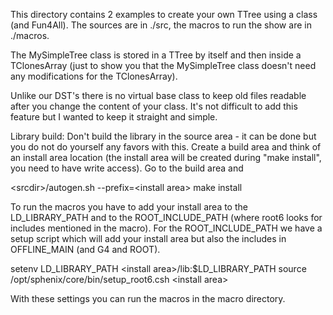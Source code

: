 This directory contains 2 examples to create your own TTree using a class (and
Fun4All). The sources are in ./src, the macros to run the show are in ./macros.

The MySimpleTree class is stored in a TTree by itself and then inside a
TClonesArray (just to show you that the MySimpleTree class doesn't need any
modifications for the TClonesArray).

Unlike our DST's there is no virtual base class to keep old files readable 
after you change the content of your class. It's not difficult to add this 
feature but I wanted to keep it straight and simple.

Library build:
Don't build the library in the source area - it can be done but you do not do 
yourself any favors with this. Create a build area and think of an install area location (the install area will be created during "make install", you need to have write access). Go to the build area and

&lt;srcdir&gt;/autogen.sh --prefix=&lt;install area&gt;
make install

To run the macros you have to add your install area to the LD_LIBRARY_PATH and 
to the ROOT_INCLUDE_PATH (where root6 looks for includes mentioned in the 
macro). For the ROOT_INCLUDE_PATH we have a setup script which will add your install area but also the includes in OFFLINE_MAIN (and G4 and ROOT).

setenv LD_LIBRARY_PATH &lt;install area&gt;/lib:$LD_LIBRARY_PATH
source /opt/sphenix/core/bin/setup_root6.csh  &lt;install area&gt;

With these settings you can run the macros in the macro directory.
